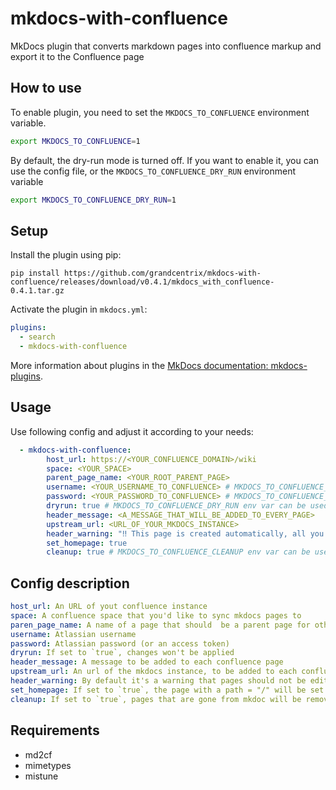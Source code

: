 # mkdocs-with-confluence

MkDocs plugin that converts markdown pages into confluence markup
and export it to the Confluence page

## How to use

To enable plugin, you need to set the `MKDOCS_TO_CONFLUENCE` environment variable.

```bash
export MKDOCS_TO_CONFLUENCE=1
```

By default, the dry-run mode is turned off. If you want to enable it, you can use the config file, or the `MKDOCS_TO_CONFLUENCE_DRY_RUN` environment variable

```bash
export MKDOCS_TO_CONFLUENCE_DRY_RUN=1
```

## Setup

Install the plugin using pip:

`pip install https://github.com/grandcentrix/mkdocs-with-confluence/releases/download/v0.4.1/mkdocs_with_confluence-0.4.1.tar.gz`

Activate the plugin in `mkdocs.yml`:

```yaml
plugins:
  - search
  - mkdocs-with-confluence
```

More information about plugins in the [MkDocs documentation: mkdocs-plugins](https://www.mkdocs.org/user-guide/plugins/).

## Usage

Use following config and adjust it according to your needs:

```yaml
  - mkdocs-with-confluence:
        host_url: https://<YOUR_CONFLUENCE_DOMAIN>/wiki
        space: <YOUR_SPACE>
        parent_page_name: <YOUR_ROOT_PARENT_PAGE>
        username: <YOUR_USERNAME_TO_CONFLUENCE> # MKDOCS_TO_CONFLUENCE_USER env var can be used
        password: <YOUR_PASSWORD_TO_CONFLUENCE> # MKDOCS_TO_CONFLUENCE_PASSWORD env var can be used
        dryrun: true # MKDOCS_TO_CONFLUENCE_DRY_RUN env var can be used
        header_message: <A_MESSAGE_THAT_WILL_BE_ADDED_TO_EVERY_PAGE>
        upstream_url: <URL_OF_YOUR_MKDOCS_INSTANCE>
        header_warning: "‼️ This page is created automatically, all you changes will be overwritten during the next MKDocs deployment. Do not edit a page here ‼️"
        set_homepage: true
        cleanup: true # MKDOCS_TO_CONFLUENCE_CLEANUP env var can be used

```

## Config description

```yaml
host_url: An URL of yout confluence instance
space: A confluence space that you'd like to sync mkdocs pages to
paren_page_name: A name of a page that should  be a parent page for other pages synced from mkdocs. If not set, mkdocs will be synced directrly to the space
username: Atlassian username
password: Atlassian password (or an access token)
dryrun: If set to `true`, changes won't be applied
header_message: A message to be added to each confluence page
upstream_url: An url of the mkdocs instance, to be added to each confluence page
header_warning: By default it's a warning that pages should not be edited in confluence directrly. You can set whatever you'd like. It could be a `header_message` but I've decided to split them, so you can keep a warning while givin a custom message.
set_homepage: If set to `true`, the page with a path = "/" will be set as the space homepage
cleanup: If set to `true`, pages that are gone from mkdoc will be removed from confluence as well.
```

## Requirements

- md2cf
- mimetypes
- mistune
